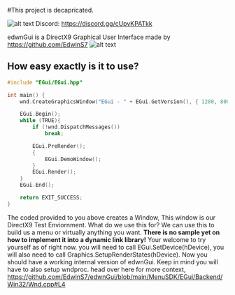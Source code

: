 
#This project is decapricated.

![alt text](https://cdn.discordapp.com/attachments/979215332432576532/1091069585320579162/edwnGui.png)
Discord: https://discord.gg/cUpvKPATkk

edwnGui is a DirectX9 Graphical User Interface made by https://github.com/EdwinS7
![alt text](https://cdn.discordapp.com/attachments/979215332432576532/1091070372461428878/image_2023-03-30_144148054-removebg-preview_1.png)

## How easy exactly is it to use?
```cpp
#include "EGui/EGui.hpp"

int main() {
    wnd.CreateGraphicsWindow("EGui - " + EGui.GetVersion(), { 1280, 800 });

    EGui.Begin();
    while (TRUE){
        if (!wnd.DispatchMessages())
            break;

        EGui.PreRender();
        {
            EGui.DemoWindow();
        }
        EGui.Render();
    }
    EGui.End();

    return EXIT_SUCCESS;
}
```

The coded provided to you above creates a Window, This window is our DirectX9 Test Enviornment. What do we use this for? We can use this to build us a menu or virtually anything you want. **There is no sample yet on how to implement it into a dynamic link library!** Your welcome to try yourself as of right now. you will need to call EGui.SetDevice(hDevice), you will also need to call Graphics.SetupRenderStates(hDevice). Now you should have a working internal version of edwnGui. Keep in mind you will have to also setup wndproc. head over here for more context, https://github.com/EdwinS7/edwnGui/blob/main/MenuSDK/EGui/Backend/Win32/Wnd.cpp#L4
